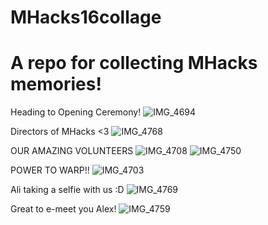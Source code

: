 # MHacks16collage
<h1>A repo for collecting MHacks memories!</h1>

Heading to Opening Ceremony! 
![IMG_4694](https://github.com/yile-li/MHacks16collage/assets/86922636/6f518a45-52c9-45bf-b109-ce06aa074045)

Directors of MHacks <3
![IMG_4768](https://github.com/yile-li/MHacks16collage/assets/86922636/e806b4ac-7236-4ee0-9059-e5efc6c1a58e)

OUR AMAZING VOLUNTEERS
![IMG_4708](https://github.com/yile-li/MHacks16collage/assets/86922636/31146ebb-ea2f-48f6-ad06-c141d802fbdb)
![IMG_4750](https://github.com/yile-li/MHacks16collage/assets/86922636/37690b10-4103-4303-8e09-710e53078211)

POWER TO WARP!!
![IMG_4703](https://github.com/yile-li/MHacks16collage/assets/86922636/1d62a581-96c9-429c-8830-3c6746da57ea)


Ali taking a selfie with us :D
![IMG_4769](https://github.com/yile-li/MHacks16collage/assets/86922636/9b17c178-54de-45ae-9d8f-0e7fefef4e8a)


Great to e-meet you Alex! 
![IMG_4759](https://github.com/yile-li/MHacks16collage/assets/86922636/c655d7f0-2687-49c2-a4d8-113130dff4f2)
